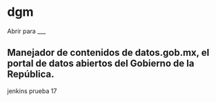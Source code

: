 # dgm
Abrir para ___

## Manejador de contenidos de datos.gob.mx, el portal de datos abiertos del Gobierno de la República. 

jenkins prueba 17
